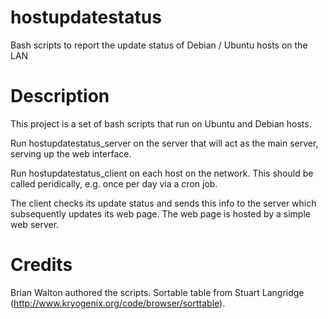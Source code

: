 # hostupdatestatus
Bash scripts to report the update status of Debian / Ubuntu hosts on the LAN

# Description
This project is a set of bash scripts that run on Ubuntu and Debian hosts.

Run hostupdatestatus_server on the server that will act as the main server, serving up the web interface.

Run hostupdatestatus_client on each host on the network. This should be called peridically, e.g. once per day via a cron job.

The client checks its update status and sends this info to the server which subsequently updates its web page. The web page is hosted by a simple web server.

# Credits
Brian Walton authored the scripts.
Sortable table from Stuart Langridge (http://www.kryogenix.org/code/browser/sorttable).


